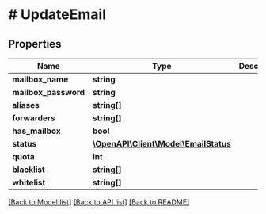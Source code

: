 # # UpdateEmail

## Properties

Name | Type | Description | Notes
------------ | ------------- | ------------- | -------------
**mailbox_name** | **string** |  | [optional]
**mailbox_password** | **string** |  | [optional]
**aliases** | **string[]** |  | [optional]
**forwarders** | **string[]** |  | [optional]
**has_mailbox** | **bool** |  | [optional]
**status** | [**\OpenAPI\Client\Model\EmailStatus**](EmailStatus.md) |  | [optional]
**quota** | **int** |  | [optional]
**blacklist** | **string[]** |  | [optional]
**whitelist** | **string[]** |  | [optional]

[[Back to Model list]](../../README.md#models) [[Back to API list]](../../README.md#endpoints) [[Back to README]](../../README.md)
